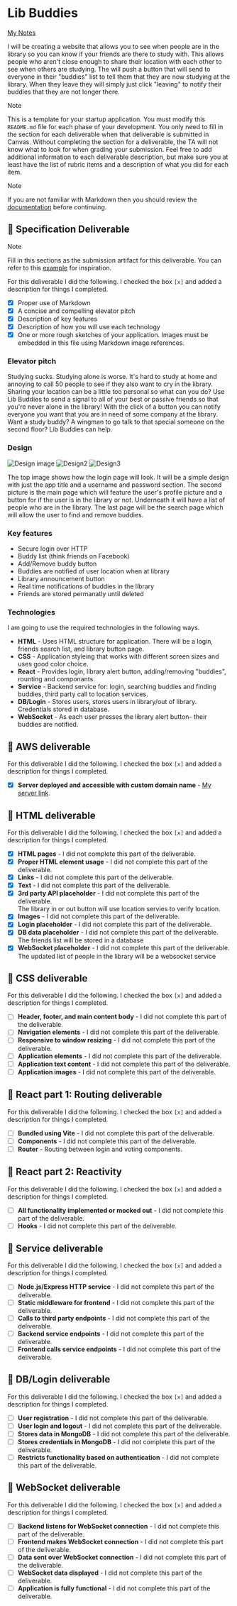 # Lib Buddies


[My Notes](notes.md)

I will be creating a website that allows you to see when people are in the library so you can know if your friends are there to study with. This allows people who aren't close enough to share their location with each other to see when others are studying. The will push a button that will send to everyone in their "buddies" list to tell them that they are now studying at the library. When they leave they will simply just click "leaving" to notify their buddies that they are not longer there. 



> [!NOTE]
>  This is a template for your startup application. You must modify this `README.md` file for each phase of your development. You only need to fill in the section for each deliverable when that deliverable is submitted in Canvas. Without completing the section for a deliverable, the TA will not know what to look for when grading your submission. Feel free to add additional information to each deliverable description, but make sure you at least have the list of rubric items and a description of what you did for each item.

> [!NOTE]
>  If you are not familiar with Markdown then you should review the [documentation](https://docs.github.com/en/get-started/writing-on-github/getting-started-with-writing-and-formatting-on-github/basic-writing-and-formatting-syntax) before continuing.

## 🚀 Specification Deliverable

> [!NOTE]
>  Fill in this sections as the submission artifact for this deliverable. You can refer to this [example](https://github.com/webprogramming260/startup-example/blob/main/README.md) for inspiration.

For this deliverable I did the following. I checked the box `[x]` and added a description for things I completed.

- [x] Proper use of Markdown
- [x] A concise and compelling elevator pitch
- [x] Description of key features
- [x] Description of how you will use each technology
- [x] One or more rough sketches of your application. Images must be embedded in this file using Markdown image references.

### Elevator pitch

Studying sucks. Studying alone is worse. It's hard to study at home and annoying to call 50 people to see if they also want to cry in the library. Sharing your location can be a little too personal so what can you do? Use Lib Buddies to send a signal to all of your best or passive friends so that you're never alone in the library! With the click of a button you can notify everyone you want that you are in need of some company at the library. Want a study buddy? A wingman to go talk to that special someone on the second floor? Lib Buddies can help. 

### Design

![Design image](IMG_2846.png)
![Design2](IMG_2847.png)
![Design3](IMG_2848.png)

The top image shows how the login page will look. It will be a simple design with just the app title and a username and password section. The second picture is the main page which will feature the user's profile picture and a button for if the user is in the library or not. Underneath it will have a list of people who are in the library. The last page will be the search page which will allow the user to find and remove buddies. 


### Key features

- Secure login over HTTP
- Buddy list (think friends on Facebook)
- Add/Remove buddy button
- Buddies are notified of user location when at library
- Library announcement button
- Real time notifications of buddies in the library
- Friends are stored permanatly until deleted

### Technologies

I am going to use the required technologies in the following ways.

- **HTML** - Uses HTML structure for application. There will be a login, friends search list, and library button page.
- **CSS** - Application styleing that works with different screen sizes and uses good color choice.
- **React** - Provides login, library alert button, adding/removing "buddies", rounting and componants.
- **Service** - Backend service for: login, searching buddies and finding buddies, third party call to location services.
- **DB/Login** - Stores users, stores users in library/out of library. Credentials stored in database.
- **WebSocket** - As each user presses the library alert button- their buddies are notified. 

## 🚀 AWS deliverable

For this deliverable I did the following. I checked the box `[x]` and added a description for things I completed.

- [x] **Server deployed and accessible with custom domain name** - [My server link](https://libbuddies.click).

## 🚀 HTML deliverable

For this deliverable I did the following. I checked the box `[x]` and added a description for things I completed.

- [x] **HTML pages** - I did not complete this part of the deliverable.
- [x] **Proper HTML element usage** - I did not complete this part of the deliverable.
- [x] **Links** - I did not complete this part of the deliverable.
- [x] **Text** - I did not complete this part of the deliverable.
- [x] **3rd party API placeholder** - I did not complete this part of the deliverable.  
    The library in or out button will use location servies to verify location.
- [x] **Images** - I did not complete this part of the deliverable.
- [x] **Login placeholder** - I did not complete this part of the deliverable.
- [x] **DB data placeholder** - I did not complete this part of the deliverable.
    The friends list will be stored in a database
- [x] **WebSocket placeholder** - I did not complete this part of the deliverable.
    The updated list of people in the library will be a websocket service

## 🚀 CSS deliverable

For this deliverable I did the following. I checked the box `[x]` and added a description for things I completed.

- [ ] **Header, footer, and main content body** - I did not complete this part of the deliverable.
- [ ] **Navigation elements** - I did not complete this part of the deliverable.
- [ ] **Responsive to window resizing** - I did not complete this part of the deliverable.
- [ ] **Application elements** - I did not complete this part of the deliverable.
- [ ] **Application text content** - I did not complete this part of the deliverable.
- [ ] **Application images** - I did not complete this part of the deliverable.

## 🚀 React part 1: Routing deliverable

For this deliverable I did the following. I checked the box `[x]` and added a description for things I completed.

- [ ] **Bundled using Vite** - I did not complete this part of the deliverable.
- [ ] **Components** - I did not complete this part of the deliverable.
- [ ] **Router** - Routing between login and voting components.

## 🚀 React part 2: Reactivity

For this deliverable I did the following. I checked the box `[x]` and added a description for things I completed.

- [ ] **All functionality implemented or mocked out** - I did not complete this part of the deliverable.
- [ ] **Hooks** - I did not complete this part of the deliverable.

## 🚀 Service deliverable

For this deliverable I did the following. I checked the box `[x]` and added a description for things I completed.

- [ ] **Node.js/Express HTTP service** - I did not complete this part of the deliverable.
- [ ] **Static middleware for frontend** - I did not complete this part of the deliverable.
- [ ] **Calls to third party endpoints** - I did not complete this part of the deliverable.
- [ ] **Backend service endpoints** - I did not complete this part of the deliverable.
- [ ] **Frontend calls service endpoints** - I did not complete this part of the deliverable.

## 🚀 DB/Login deliverable

For this deliverable I did the following. I checked the box `[x]` and added a description for things I completed.

- [ ] **User registration** - I did not complete this part of the deliverable.
- [ ] **User login and logout** - I did not complete this part of the deliverable.
- [ ] **Stores data in MongoDB** - I did not complete this part of the deliverable.
- [ ] **Stores credentials in MongoDB** - I did not complete this part of the deliverable.
- [ ] **Restricts functionality based on authentication** - I did not complete this part of the deliverable.

## 🚀 WebSocket deliverable

For this deliverable I did the following. I checked the box `[x]` and added a description for things I completed.

- [ ] **Backend listens for WebSocket connection** - I did not complete this part of the deliverable.
- [ ] **Frontend makes WebSocket connection** - I did not complete this part of the deliverable.
- [ ] **Data sent over WebSocket connection** - I did not complete this part of the deliverable.
- [ ] **WebSocket data displayed** - I did not complete this part of the deliverable.
- [ ] **Application is fully functional** - I did not complete this part of the deliverable.
